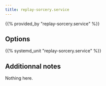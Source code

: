 ```yaml
---
title: replay-sorcery.service
---
```


{{% provided_by "replay-sorcery.service" %}}

## Options

{{% systemd_unit "replay-sorcery.service" %}}

## Additionnal notes

Nothing here.